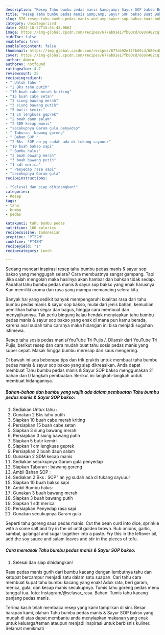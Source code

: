```yaml
---
description: "Resep Tahu bumbu pedas manis &amp;amp; Sayur SOP bakso Buat Buka Puasa"
title: "Resep Tahu bumbu pedas manis &amp;amp; Sayur SOP bakso Buat Buka Puasa"
slug: 576-resep-tahu-bumbu-pedas-manis-and-amp-sayur-sop-bakso-buat-buka-puasa
category: Uncategorized
date: 2022-10-27T15:55:43.966Z
image: https://img-global.cpcdn.com/recipes/677ab92e17fb00cd/680x482cq70/tahu-bumbu-pedas-manis-sayur-sop-bakso-foto-resep-utama.jpg
hideToc: false
enableToc: true
enableTocContent: false
thumbnail: https://img-global.cpcdn.com/recipes/677ab92e17fb00cd/680x482cq70/tahu-bumbu-pedas-manis-sayur-sop-bakso-foto-resep-utama.jpg
cover: https://img-global.cpcdn.com/recipes/677ab92e17fb00cd/680x482cq70/tahu-bumbu-pedas-manis-sayur-sop-bakso-foto-resep-utama.jpg
author: Admin
authorAv: notfound
ratingvalue: 4.7
reviewcount: 25
recipeingredient:
- " Untuk tahu "
- "2 Bks tahu putih"
- "10 buah cabe merah kriting"
- "15 buah cabe setan"
- "3 siung bawang merah"
- "3 siung bawang putih"
- "5 butir kemiri"
- "1 cm lengkuas geprek"
- "2 buah daun salam"
- "2 SDM kecap manis"
- "secukupnya Garam gula penyedap"
- " Taburan  bawang goreng"
- " Bahan SOP "
- "2 Bks  SOP an yg sudah ada di tukang sayuuur"
- "10 buah bakso sapi"
- " Bumbu halus"
- "3 buah bawang merah"
- "3 buah bawang putih"
- "1 sdt merica"
- " Penyedap rasa sapi"
- "secukupnya Garam gula"
recipeinstructions:

- "Selesai dan siap dihidangkan!"
categories:
- Resep
tags:
- tahu
- bumbu
- pedas

katakunci: tahu bumbu pedas 
nutrition: 160 calories
recipecuisine: Indonesian
preptime: "PT22M"
cooktime: "PT48M"
recipeyield: "1"
recipecategory: Lunch

---
```



Sedang mencari inspirasi resep tahu bumbu pedas manis &amp; sayur sop bakso yang menggugah selera? Cara membuatnya sangat gampang. Tapi Jika salah mengolah maka hasilnya akan hambar dan bahkan tidak sedap. Padahal tahu bumbu pedas manis &amp; sayur sop bakso yang enak harusnya Kan memiliki aroma dan rasa yang mampu memancing selera kita.


Banyak hal yang sedikit banyak mempengaruhi kualitas rasa dari tahu bumbu pedas manis &amp; sayur sop bakso, mulai dari jenis bahan, kemudian pemilihan bahan segar dan bagus, hingga cara membuat dan menyajikannya. Tak perlu bingung kalau hendak menyiapkan tahu bumbu pedas manis &amp; sayur sop bakso yang enak di mana pun kamu berada, karena asal sudah tahu caranya maka hidangan ini bisa menjadi suguhan istimewa.

Resep tahu sosis pedas manis/YouTube Tri Pujis /. Dilansir dari YouTube Tri Pujis, berikut resep dan cara mudah buat tahu sosis pedas manis yang super cepat. Masak hingga bumbu meresap dan saus mengering.


Di bawah ini ada beberapa tips dan trik praktis untuk membuat tahu bumbu pedas manis &amp; sayur sop bakso yang siap dikreasikan. Anda dapat membuat Tahu bumbu pedas manis &amp; Sayur SOP bakso menggunakan 21 bahan dan 0 langkah pembuatan. Berikut ini langkah-langkah untuk membuat hidangannya.

<!--inarticleads1-->

##### Bahan-bahan dan bumbu yang wajib ada dalam pembuatan Tahu bumbu pedas manis &amp; Sayur SOP bakso:

1. Sediakan  Untuk tahu :
1. Gunakan 2 Bks tahu putih
1. Siapkan 10 buah cabe merah kriting
1. Persiapkan 15 buah cabe setan
1. Siapkan 3 siung bawang merah
1. Persiapkan 3 siung bawang putih
1. Siapkan 5 butir kemiri
1. Siapkan 1 cm lengkuas geprek
1. Persiapkan 2 buah daun salam
1. Gunakan 2 SDM kecap manis
1. Sediakan secukupnya Garam gula penyedap
1. Siapkan  Taburan : bawang goreng
1. Ambil  Bahan SOP :
1. Sediakan 2 Bks : SOP&#34; an yg sudah ada di tukang sayuuur
1. Siapkan 10 buah bakso sapi
1. Ambil  Bumbu halus:
1. Gunakan 3 buah bawang merah
1. Siapkan 3 buah bawang putih
1. Siapkan 1 sdt merica
1. Persiapkan  Penyedap rasa sapi
1. Gunakan secukupnya Garam gula


Seperti tahu goreng saus pedas manis. Cut the bean curd into dice, sprinkle with a some salt and fry in the oil until golden brown. Rub onions, garlic, sambal, galangal and sugar together into a paste. Fry this in the leftover oil, add the soy sauce and salam leaves and stir in the pieces of tofu. 

<!--inarticleads2-->

##### Cara memasak Tahu bumbu pedas manis &amp; Sayur SOP bakso:


1. Selesai dan siap dihidangkan!

Rasa pedas manis gurih dari bumbu kacang dengan lembutnya tahu dan ketupat bercampur menjadi satu dalam satu suapan. Cari tahu cara membuat kupat tahu bumbu kacang yang enak! Aduk rata, beri garam, merica, gula, dan kecap manis secukupnya. Tumis tahu goreng pedas menu tanggal tua. foto: Instagram/@selasar_rasa. Bahan: Tumis tahu kacang panjang pedas manis. 

Terima kasih telah membaca resep yang kami tampilkan di sini. Besar harapan kami, olahan Tahu bumbu pedas manis &amp; Sayur SOP bakso yang mudah di atas dapat membantu anda menyiapkan makanan yang enak untuk keluarga/teman ataupun menjadi inspirasi untuk berbisnis kuliner. Selamat menikmati
